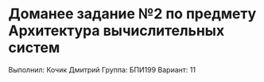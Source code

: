 # Доманее задание №2 по предмету Архитектура вычислительных систем
Выполнил: Кочик Дмитрий
Группа: БПИ199
Вариант: 11
